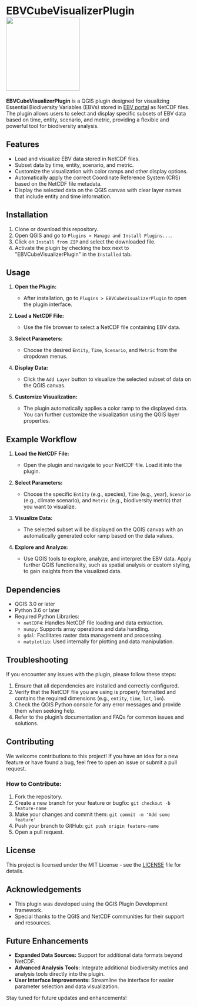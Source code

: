# EBVCubeVisualizerPlugin                         <img src="Conchas/EBVCubeVisualizerPlugin/blob/master/EBVIcon.png" width="200" />           

**EBVCubeVisualizerPlugin** is a QGIS plugin designed for visualizing Essential Biodiversity Variables (EBVs) stored in [EBV portal](https://portal.geobon.org/home) as NetCDF files. The plugin allows users to select and display specific subsets of EBV data based on time, entity, scenario, and metric, providing a flexible and powerful tool for biodiversity analysis.

## Features

- Load and visualize EBV data stored in NetCDF files.
- Subset data by time, entity, scenario, and metric.
- Customize the visualization with color ramps and other display options.
- Automatically apply the correct Coordinate Reference System (CRS) based on the NetCDF file metadata.
- Display the selected data on the QGIS canvas with clear layer names that include entity and time information.

## Installation

1. Clone or download this repository.
2. Open QGIS and go to `Plugins > Manage and Install Plugins...`.
3. Click on `Install from ZIP` and select the downloaded file.
4. Activate the plugin by checking the box next to "EBVCubeVisualizerPlugin" in the `Installed` tab.

## Usage

1. **Open the Plugin:**
   - After installation, go to `Plugins > EBVCubeVisualizerPlugin` to open the plugin interface.

2. **Load a NetCDF File:**
   - Use the file browser to select a NetCDF file containing EBV data.

3. **Select Parameters:**
   - Choose the desired `Entity`, `Time`, `Scenario`, and `Metric` from the dropdown menus.

4. **Display Data:**
   - Click the `Add Layer` button to visualize the selected subset of data on the QGIS canvas.

5. **Customize Visualization:**
   - The plugin automatically applies a color ramp to the displayed data. You can further customize the visualization using the QGIS layer properties.

## Example Workflow

1. **Load the NetCDF File:**
   - Open the plugin and navigate to your NetCDF file. Load it into the plugin.
   
2. **Select Parameters:**
   - Choose the specific `Entity` (e.g., species), `Time` (e.g., year), `Scenario` (e.g., climate scenario), and `Metric` (e.g., biodiversity metric) that you want to visualize.

3. **Visualize Data:**
   - The selected subset will be displayed on the QGIS canvas with an automatically generated color ramp based on the data values.

4. **Explore and Analyze:**
   - Use QGIS tools to explore, analyze, and interpret the EBV data. Apply further QGIS functionality, such as spatial analysis or custom styling, to gain insights from the visualized data.

## Dependencies

- QGIS 3.0 or later
- Python 3.6 or later
- Required Python Libraries:
  - `netCDF4`: Handles NetCDF file loading and data extraction.
  - `numpy`: Supports array operations and data handling.
  - `gdal`: Facilitates raster data management and processing.
  - `matplotlib`: Used internally for plotting and data manipulation.

## Troubleshooting

If you encounter any issues with the plugin, please follow these steps:

1. Ensure that all dependencies are installed and correctly configured.
2. Verify that the NetCDF file you are using is properly formatted and contains the required dimensions (e.g., `entity`, `time`, `lat`, `lon`).
3. Check the QGIS Python console for any error messages and provide them when seeking help.
4. Refer to the plugin’s documentation and FAQs for common issues and solutions.

## Contributing

We welcome contributions to this project! If you have an idea for a new feature or have found a bug, feel free to open an issue or submit a pull request.

### How to Contribute:

1. Fork the repository.
2. Create a new branch for your feature or bugfix: `git checkout -b feature-name`
3. Make your changes and commit them: `git commit -m 'Add some feature'`
4. Push your branch to GitHub: `git push origin feature-name`
5. Open a pull request.

## License

This project is licensed under the MIT License - see the [LICENSE](LICENSE) file for details.

## Acknowledgements

- This plugin was developed using the QGIS Plugin Development framework.
- Special thanks to the QGIS and NetCDF communities for their support and resources.

## Future Enhancements

- **Expanded Data Sources:** Support for additional data formats beyond NetCDF.
- **Advanced Analysis Tools:** Integrate additional biodiversity metrics and analysis tools directly into the plugin.
- **User Interface Improvements:** Streamline the interface for easier parameter selection and data visualization.

Stay tuned for future updates and enhancements!

